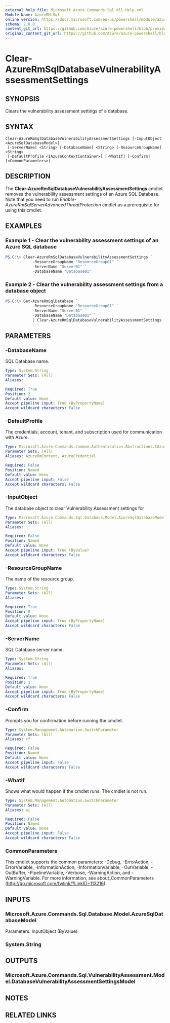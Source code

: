 ```yaml
---
external help file: Microsoft.Azure.Commands.Sql.dll-Help.xml
Module Name: AzureRM.Sql
online version: https://docs.microsoft.com/en-us/powershell/module/azurerm.sql/clear-azurermsqldatabasevulnerabilityassessmentsettings
schema: 2.0.0
content_git_url: https://github.com/Azure/azure-powershell/blob/preview/src/ResourceManager/Sql/Commands.Sql/help/Clear-AzureRmSqlDatabaseVulnerabilityAssessmentSettings.md
original_content_git_url: https://github.com/Azure/azure-powershell/blob/preview/src/ResourceManager/Sql/Commands.Sql/help/Clear-AzureRmSqlDatabaseVulnerabilityAssessmentSettings.md
---
```


# Clear-AzureRmSqlDatabaseVulnerabilityAssessmentSettings

## SYNOPSIS
Clears the vulnerability assessment settings of a database.

## SYNTAX

```
Clear-AzureRmSqlDatabaseVulnerabilityAssessmentSettings [-InputObject <AzureSqlDatabaseModel>]
 [-ServerName] <String> [-DatabaseName] <String> [-ResourceGroupName] <String>
 [-DefaultProfile <IAzureContextContainer>] [-WhatIf] [-Confirm] [<CommonParameters>]
```

## DESCRIPTION
The **Clear-AzureRmSqlDatabaseVulnerabilityAssessmentSettings** cmdlet removes the vulnerability assessment settings of an Azure SQL Database.
Note that you need to run *Enable-AzureRmSqlServerAdvancedThreatProtection* cmdlet as a prerequisite for using this cmdlet.

## EXAMPLES

### Example 1 - Clear the vulnerability assessment settings of an Azure SQL database
```powershell
PS C:\> Clear-AzureRmSqlDatabaseVulnerabilityAssessmentSettings `
            -ResourceGroupName "ResourceGroup01" `
            -ServerName "Server01" `
            -DatabaseName "Database01"
```

### Example 2 - Clear the vulnerability assessment settings from a database object
```powershell
PS C:\> Get-AzureRmSqlDatabase `
            -ResourceGroupName "ResourceGroup01" `
            -ServerName "Server01" `
            -DatabaseName "Database01" `
            | Clear-AzureRmSqlDatabaseVulnerabilityAssessmentSettings
```

## PARAMETERS

### -DatabaseName
SQL Database name.

```yaml
Type: System.String
Parameter Sets: (All)
Aliases:

Required: True
Position: 2
Default value: None
Accept pipeline input: True (ByPropertyName)
Accept wildcard characters: False
```

### -DefaultProfile
The credentials, account, tenant, and subscription used for communication with Azure.

```yaml
Type: Microsoft.Azure.Commands.Common.Authentication.Abstractions.IAzureContextContainer
Parameter Sets: (All)
Aliases: AzureRmContext, AzureCredential

Required: False
Position: Named
Default value: None
Accept pipeline input: False
Accept wildcard characters: False
```

### -InputObject
The database object to clear Vulnerability Assessment settings for

```yaml
Type: Microsoft.Azure.Commands.Sql.Database.Model.AzureSqlDatabaseModel
Parameter Sets: (All)
Aliases:

Required: False
Position: Named
Default value: None
Accept pipeline input: True (ByValue)
Accept wildcard characters: False
```

### -ResourceGroupName
The name of the resource group.

```yaml
Type: System.String
Parameter Sets: (All)
Aliases:

Required: True
Position: 0
Default value: None
Accept pipeline input: True (ByPropertyName)
Accept wildcard characters: False
```

### -ServerName
SQL Database server name.

```yaml
Type: System.String
Parameter Sets: (All)
Aliases:

Required: True
Position: 1
Default value: None
Accept pipeline input: True (ByPropertyName)
Accept wildcard characters: False
```

### -Confirm
Prompts you for confirmation before running the cmdlet.

```yaml
Type: System.Management.Automation.SwitchParameter
Parameter Sets: (All)
Aliases: cf

Required: False
Position: Named
Default value: None
Accept pipeline input: False
Accept wildcard characters: False
```

### -WhatIf
Shows what would happen if the cmdlet runs. The cmdlet is not run.

```yaml
Type: System.Management.Automation.SwitchParameter
Parameter Sets: (All)
Aliases: wi

Required: False
Position: Named
Default value: None
Accept pipeline input: False
Accept wildcard characters: False
```

### CommonParameters
This cmdlet supports the common parameters: -Debug, -ErrorAction, -ErrorVariable, -InformationAction, -InformationVariable, -OutVariable, -OutBuffer, -PipelineVariable, -Verbose, -WarningAction, and -WarningVariable. For more information, see about_CommonParameters (http://go.microsoft.com/fwlink/?LinkID=113216).

## INPUTS

### Microsoft.Azure.Commands.Sql.Database.Model.AzureSqlDatabaseModel
Parameters: InputObject (ByValue)

### System.String

## OUTPUTS

### Microsoft.Azure.Commands.Sql.VulnerabilityAssessment.Model.DatabaseVulnerabilityAssessmentSettingsModel

## NOTES

## RELATED LINKS
